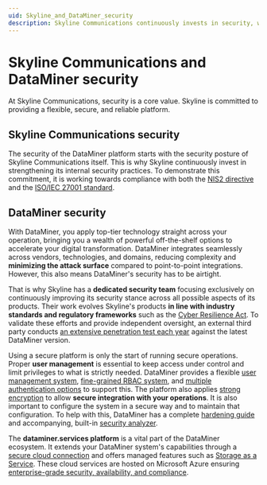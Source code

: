 ```yaml
---
uid: Skyline_and_DataMiner_security
description: Skyline Communications continuously invests in security, with a dedicated security team and annual security assessments by third-party specialists.
---
```


# Skyline Communications and DataMiner security

At Skyline Communications, security is a core value. Skyline is committed to providing a flexible, secure, and reliable platform.

## Skyline Communications security

The security of the DataMiner platform starts with the security posture of Skyline Communications itself. This is why Skyline continuously invest in strengthening its internal security practices. To demonstrate this commitment, it is working towards compliance with both the [NIS2 directive](xref:DataMiner_compliance_offering#nis2-and-cra-compliance) and the [ISO/IEC 27001 standard](xref:DataMiner_compliance_offering#isoiec-27001-compliance).

## DataMiner security

With DataMiner, you apply top-tier technology straight across your operation, bringing you a wealth of powerful off-the-shelf options to accelerate your digital transformation. DataMiner integrates seamlessly across vendors, technologies, and domains, reducing complexity and **minimizing the attack surface** compared to point-to-point integrations. However, this also means DataMiner's security has to be airtight.

That is why Skyline has a **dedicated security team** focusing exclusively on continuously improving its security stance across all possible aspects of its products. Their work evolves Skyline's products **in line with industry standards and regulatory frameworks** such as the [Cyber Resilience Act](xref:DataMiner_compliance_offering#nis2-and-cra-compliance). To validate these efforts and provide independent oversight, an external third party conducts [an extensive penetration test each year](xref:DataMiner_compliance_offering#annual-security-assessment) against the latest DataMiner version.

Using a secure platform is only the start of running secure operations. Proper **user management** is essential to keep access under control and limit privileges to what is strictly needed. DataMiner provides a flexible [user management system](xref:User_management), [fine-grained RBAC system](xref:DataMiner_user_permissions), and [multiple authentication options](xref:User_management#user-authentication) to support this. The platform also applies [strong encryption](xref:Encryption_in_DataMiner) to allow **secure integration with your operations**. It is also important to configure the system in a secure way and to maintain that configuration. To help with this, DataMiner has a complete [hardening guide](xref:DataMiner_hardening_guide) and accompanying, built-in [security analyzer](xref:BPA_Security_Advisory).

The **dataminer.services platform** is a vital part of the DataMiner ecosystem. It extends your DataMiner system's capabilities through a [secure cloud connection](xref:Cloud_connectivity_and_security) and offers managed features such as [Storage as a Service](xref:STaaS_features).
These cloud services are hosted on Microsoft Azure ensuring [enterprise-grade security, availability, and compliance](xref:DataMiner_compliance_offering#azure-and-dataminerservices).
